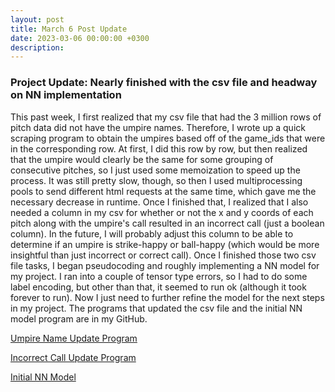 ```yaml
---
layout: post
title: March 6 Post Update
date: 2023-03-06 00:00:00 +0300
description: 
---
```


### Project Update: Nearly finished with the csv file and headway on NN implementation

This past week, I first realized that my csv file that had the 3 million rows of pitch data did not have the umpire names. Therefore, I wrote up a quick scraping program to obtain the umpires based off of the game_ids that were in the corresponding row. At first, I did this row by row, but then realized that the umpire would clearly be the same for some grouping of consecutive pitches, so I just used some memoization to speed up the process. It was still pretty slow, though, so then I used multiprocessing pools to send different html requests at the same time, which gave me the necessary decrease in runtime. Once I finished that, I realized that I also needed a column in my csv for whether or not the x and y coords of each pitch along with the umpire's call resulted in an incorrect call (just a boolean column). In the future, I will probably adjust this column to be able to determine if an umpire is strike-happy or ball-happy (which would be more insightful than just incorrect or correct call). Once I finished those two csv file tasks, I began pseudocoding and roughly implementing a NN model for my project. I ran into a couple of tensor type errors, so I had to do some label encoding, but other than that, it seemed to run ok (although it took forever to run). Now I just need to further refine the model for the next steps in my project. The programs that updated the csv file and the initial NN model program are in my GitHub.   


[Umpire Name Update Program]([https://github.com/user/repo/blob/branch/other_file.md](https://github.com/COMS-BC3997-SP23/website-AidanNEichman/blob/main/update_csv_for_umpires.py))

[Incorrect Call Update Program]([https://github.com/user/repo/blob/branch/other_file.md](https://github.com/COMS-BC3997-SP23/website-AidanNEichman/blob/main/update_data_with_incorrect_calls.py))

[Initial NN Model]([https://github.com/user/repo/blob/branch/other_file.md](https://github.com/COMS-BC3997-SP23/website-AidanNEichman/blob/main/nn_model_v1.py))
